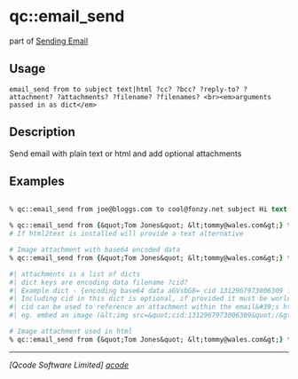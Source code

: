 qc::email_send
==============

part of [Sending Email](../qc/wiki/SendingEmail)

Usage
-----
`email_send from to subject text|html ?cc? ?bcc? ?reply-to? ?attachment? ?attachments? ?filename? ?filenames?
	<br><em>arguments passed in as dict</em>`

Description
-----------
Send email with plain text or html and add optional attachments

Examples
--------
```tcl

% qc::email_send from joe@bloggs.com to cool@fonzy.net subject Hi text &quot;What&#39;s up&quot;

% qc::email_send from {&quot;Tom Jones&quot; &lt;tommy@wales.com&gt;} to &quot;\&quot;The Fonz\&quot; &lt;cool@fonzy.net&gt;&quot;  cc &quot;\&quot;The King\&quot; &lt;elvis@graceland.org&gt;&quot; subject &quot;Woah Woah&quot; html &quot;What&#39;s &lt;i&gt;new&lt;/i&gt; pussy cat&quot; 
# If html2text is installed will provide a text alternative

# Image attachment with base64 encoded data
% qc::email_send from {&quot;Tom Jones&quot; &lt;tommy@wales.com&gt;} to {&quot;The King&quot; &lt;elvis@graceland.org&gt;}  subject Hi text &quot;The misses&quot;  attachment [list encoding base64 data &quot;AsgHy...Jk==&quot; filename Priscilla.png]

#| attachments is a list of dicts
#| dict keys are encoding data filename ?cid?
#| Example dict - {encoding base64 data aGVsbG8= cid 1312967973006309 filename attach1.pdf}
#| Including cid in this dict is optional, if provided it must be world-unique
#| cid can be used to reference an attachment within the email&#39;s html.
#| eg. embed an image (&lt;img src=&quot;cid:1312967973006309&quot;/&gt;).

# Image attachment used in html
% qc::email_send from {&quot;Tom Jones&quot; &lt;tommy@wales.com&gt;} to {&quot;The King&quot; &lt;elvis@graceland.org&gt;} subject Hi  html {&lt;h2&gt;Priscilla&lt;/h2&gt;&lt;img src=&quot;cid:1312967973006309&quot;/&gt;}  attachment [list encoding base64 data &quot;AsgHy...Jk==&quot; filename Priscilla.png cid 1312967973006309]

```

----------------------------------
*[Qcode Software Limited] [qcode]*

[qcode]: www.qcode.co.uk "Qcode Software"